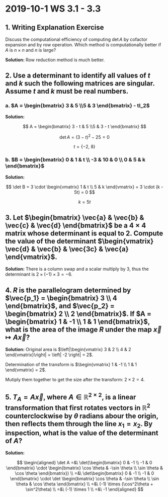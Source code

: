 # 2019-10-1 WS 3.1 - 3.3
## 1. Writing Explanation Exercise
Discuss the computational efficiency of computing $\det A$ by cofactor expansion and by row operation. Which method is computationally better if $A$ is $n \times n$ and $n$ is large?

**Solution:** Row reduction method is much better.

## 2. Use a determinant to identify all values of $t$ and $k$ such the following matrices are singular. Assume $t$ and $k$ must be real numbers.
### a. $A = \begin{bmatrix} 3 & 5 \\5 & 3 \end{bmatrix} - tI_2$
**Solution:**

$$
A = \begin{bmatrix} 3 - t & 5 \\5 & 3 - t \end{bmatrix}
$$

$$
\det A = (3 - t)^2 - 25 = 0
$$

$$
t = \{-2,\ 8\}
$$

### b. $B = \begin{bmatrix} 0 & 1 & t \\ -3 & 10 & 0 \\ 0 & 5 & k \end{bmatrix}$
**Solution:**

$$
\det B = 3 \cdot \begin{vmatrix} 1 & t \\ 5 & k \end{vmatrix} = 3 \cdot (k - 5t) = 0
$$

$$
k = 5t
$$

## 3. Let $\begin{bmatrix} \vec{a} & \vec{b} & \vec{c} & \vec{d} \end{bmatrix}$ be a $4 \times 4$ matrix whose determinant is equal to $2$. Compute the value of the determinant $\begin{vmatrix} \vec{d} & \vec{b} & \vec{3c} & \vec{a} \end{vmatrix}$.
**Solution:** There is a column swap and a scalar multiply by 3, thus the determinant is $2 \times (-1) \times 3 = -6$.

## 4. $R$ is the parallelogram determined by $\vec{p_1} = \begin{bmatrix} 3 \\ 4 \end{bmatrix}$, and $\vec{p_2} = \begin{bmatrix} 2 \\ 2 \end{bmatrix}$. If $A = \begin{bmatrix} 1 & -1 \\ 1 & 1 \end{bmatrix}$, what is the area of the image $R$ under the map $\vec{x} \mapsto A \vec{x}$?
**Solution:** Original area is $\left|\begin{vmatrix} 3 & 2 \\ 4 & 2 \end{vmatrix}\right| = \left| -2 \right| = 2$.

Determination of the transform is $\begin{vmatrix} 1 & -1 \\ 1 & 1 \end{vmatrix} = 2$.

Mutiply them together to get the size after the transform: $2 \times 2 = 4$.

## 5. $T_A = A\vec{x}$, where $A \in \mathbb{R}^{2 \times 2}$, is a linear transformation that first rotates vectors in $\mathbb{R}^2$ counterclockwise by $\theta$ radians abour the origin, then reflects them through the line $x_1 = x_2$. By inspection, what is the value of the determinant of $A$?
**Solution:**

$$
\begin{aligned}
\det A =&\ \det(\begin{bmatrix} 0 & -1 \\ -1 & 0 \end{bmatrix} \cdot \begin{bmatrix} \cos \theta & -\sin \theta \\ \sin \theta & \cos \theta \end{bmatrix}) \\
       =&\ \det\begin{bmatrix} 0 & -1 \\ -1 & 0 \end{bmatrix} \cdot \det \begin{bmatrix} \cos \theta & -\sin \theta \\ \sin \theta & \cos \theta \end{bmatrix} \\
       =&\ (-1) \times (\cos^2\theta + \sin^2\theta) \\
       =&\ (-1) \times 1 \\
       =&\ -1
\end{aligned}
$$